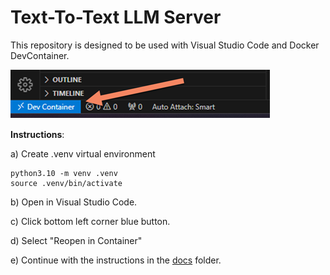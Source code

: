 # Text-To-Text LLM Server

This repository is designed to be used with Visual Studio Code and Docker DevContainer.

![alt text](img/dev-container.png)

**Instructions**:

a) Create .venv virtual environment

```
python3.10 -m venv .venv
source .venv/bin/activate
```

b) Open in Visual Studio Code.

c) Click bottom left corner blue button.

d) Select "Reopen in Container"

e) Continue with the instructions in the [docs](./docs/gai-ttt-llamacpp-mistral7b.ipynb) folder.
